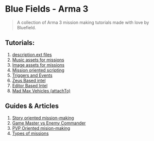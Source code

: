 # Blue Fields - Arma 3

> A collection of Arma 3 mission making tutorials made with love by Bluefield.



## Tutorials:

1.  [description.ext files]()
2. [Music assets for missions]()
3. [Image assets for missions]()
4. [Mission oriented scripting]()
5. [Triggers and Events]()
6. [Zeus Based intel]()
7. [Editor Based Intel]()
8. [Mad Max Vehicles (attachTo)]()



## Guides & Articles

1. [Story oriented mission-making]()
2. [Game Master vs Enemy Commander]()
3. [PVP Oriented mision-making]()
4. [Types of missions]()

